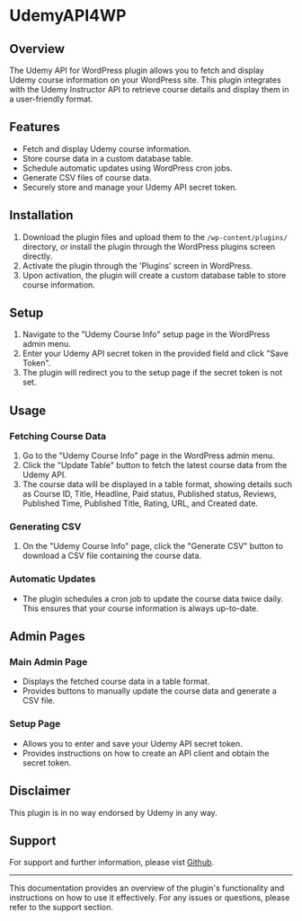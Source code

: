 # UdemyAPI4WP

## Overview

The Udemy API for WordPress plugin allows you to fetch and display Udemy course information on your WordPress site. This plugin integrates with the Udemy Instructor API to retrieve course details and display them in a user-friendly format.

## Features

- Fetch and display Udemy course information.
- Store course data in a custom database table.
- Schedule automatic updates using WordPress cron jobs.
- Generate CSV files of course data.
- Securely store and manage your Udemy API secret token.

## Installation

1. Download the plugin files and upload them to the `/wp-content/plugins/` directory, or install the plugin through the WordPress plugins screen directly.
2. Activate the plugin through the 'Plugins' screen in WordPress.
3. Upon activation, the plugin will create a custom database table to store course information.

## Setup

1. Navigate to the "Udemy Course Info" setup page in the WordPress admin menu.
2. Enter your Udemy API secret token in the provided field and click "Save Token".
3. The plugin will redirect you to the setup page if the secret token is not set.

## Usage

### Fetching Course Data

1. Go to the "Udemy Course Info" page in the WordPress admin menu.
2. Click the "Update Table" button to fetch the latest course data from the Udemy API.
3. The course data will be displayed in a table format, showing details such as Course ID, Title, Headline, Paid status, Published status, Reviews, Published Time, Published Title, Rating, URL, and Created date.

### Generating CSV

1. On the "Udemy Course Info" page, click the "Generate CSV" button to download a CSV file containing the course data.

### Automatic Updates

- The plugin schedules a cron job to update the course data twice daily. This ensures that your course information is always up-to-date.

## Admin Pages

### Main Admin Page

- Displays the fetched course data in a table format.
- Provides buttons to manually update the course data and generate a CSV file.

### Setup Page

- Allows you to enter and save your Udemy API secret token.
- Provides instructions on how to create an API client and obtain the secret token.

## Disclaimer

This plugin is in no way endorsed by Udemy in any way.

## Support

For support and further information, please vist [Github](https://github.com/tylerkeithullery/udemyapiwp).

---

This documentation provides an overview of the plugin's functionality and instructions on how to use it effectively. For any issues or questions, please refer to the support section.